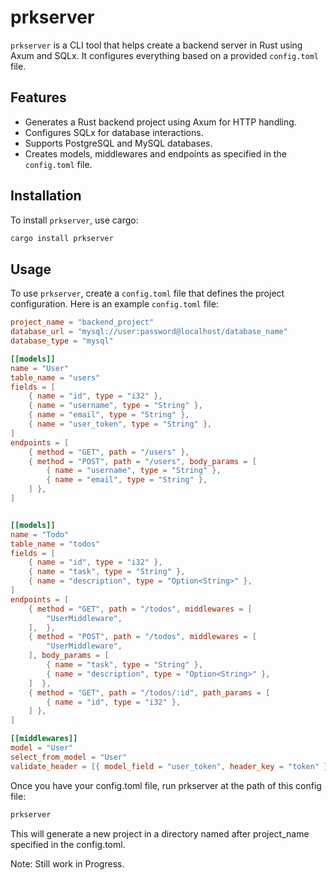 # prkserver

`prkserver` is a CLI tool that helps create a backend server in Rust using Axum and SQLx. It configures everything based on a provided `config.toml` file.

## Features

- Generates a Rust backend project using Axum for HTTP handling.
- Configures SQLx for database interactions.
- Supports PostgreSQL and MySQL databases.
- Creates models, middlewares and endpoints as specified in the `config.toml` file.

## Installation

To install `prkserver`, use cargo:

```sh
cargo install prkserver
```

## Usage

To use `prkserver`, create a `config.toml` file that defines the project configuration. Here is an example `config.toml` file:

```toml
project_name = "backend_project"
database_url = "mysql://user:password@localhost/database_name"
database_type = "mysql"

[[models]]
name = "User"
table_name = "users"
fields = [
    { name = "id", type = "i32" },
    { name = "username", type = "String" },
    { name = "email", type = "String" },
    { name = "user_token", type = "String" },
]
endpoints = [
    { method = "GET", path = "/users" },
    { method = "POST", path = "/users", body_params = [
        { name = "username", type = "String" },
        { name = "email", type = "String" },
    ] },
]


[[models]]
name = "Todo"
table_name = "todos"
fields = [
    { name = "id", type = "i32" },
    { name = "task", type = "String" },
    { name = "description", type = "Option<String>" },
]
endpoints = [
    { method = "GET", path = "/todos", middlewares = [
        "UserMiddleware",
    ],  },
    { method = "POST", path = "/todos", middlewares = [
        "UserMiddleware",
    ], body_params = [
        { name = "task", type = "String" },
        { name = "description", type = "Option<String>" },
    ]  },
    { method = "GET", path = "/todos/:id", path_params = [
        { name = "id", type = "i32" },
    ] },
]

[[middlewares]]
model = "User"
select_from_model = "User"
validate_header = [{ model_field = "user_token", header_key = "token" }]

```

Once you have your config.toml file, run prkserver at the path of this config file:
```sh
prkserver
```

This will generate a new project in a directory named after project_name specified in the config.toml.

Note: Still work in Progress. 